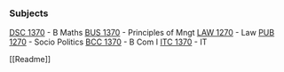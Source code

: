 
### Subjects
[DSC 1370](https://lms.mgt.sjp.ac.lk/course/view.php?id=2981) - B Maths
[BUS 1370](https://lms.mgt.sjp.ac.lk/course/view.php?id=3027) - Principles of Mngt
[LAW 1270](https://lms.mgt.sjp.ac.lk/course/view.php?id=3080) - Law
[PUB 1270](https://lms.mgt.sjp.ac.lk/course/view.php?id=3081) - Socio Politics
[BCC 1370](https://lms.mgt.sjp.ac.lk/course/view.php?id=2983) - B Com I
[ITC 1370](https://lms.mgt.sjp.ac.lk/course/view.php?id=2982) - IT

[[Readme]]